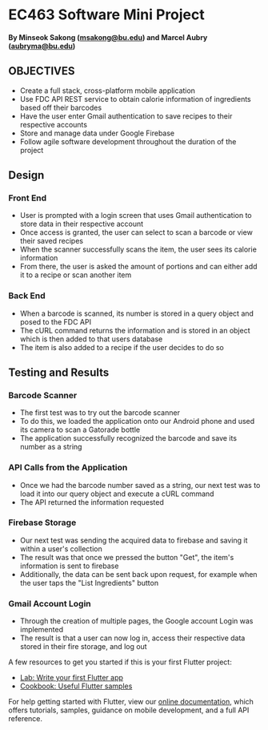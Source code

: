# EC463 Software Mini Project

#### By Minseok Sakong (msakong@bu.edu) and Marcel Aubry (aubryma@bu.edu)

## OBJECTIVES

- Create a full stack, cross-platform mobile application 
- Use FDC API REST service to obtain calorie information of ingredients based off their barcodes
- Have the user enter Gmail authentication to save recipes to their respective accounts
- Store and manage data under Google Firebase
- Follow agile software development throughout the duration of the project

## Design
### Front End

- User is prompted with a login screen that uses Gmail authentication to store data in their respective account
- Once access is granted, the user can select to scan a barcode or view their saved recipes
- When the scanner successfully scans the item, the user sees its calorie information
- From there, the user is asked the amount of portions and can either add it to a recipe or scan another item

### Back End

- When a barcode is scanned, its number is stored in a query object and posed to the FDC API
- The cURL command returns the information and is stored in an object which is then added to that users database
- The item is also added to a recipe if the user decides to do so

## Testing and Results

### Barcode Scanner

- The first test was to try out the barcode scanner 
- To do this, we loaded the application onto our Android phone and used its camera to scan a Gatorade bottle
- The application successfully recognized the barcode and save its number as a string

### API Calls from the Application

- Once we had the barcode number saved as a string, our next test was to load it into our query object and execute a cURL command
- The API returned the information requested 

### Firebase Storage

- Our next test was sending the acquired data to firebase and saving it within a user's collection
- The result was that once we pressed the button "Get", the item's information is sent to firebase
- Additionally, the data can be sent back upon request, for example when the user taps the "List Ingredients" button

### Gmail Account Login

- Through the creation of multiple pages, the Google account Login was implemented
- The result is that a user can now log in, access their respective data stored in their fire storage, and log out

A few resources to get you started if this is your first Flutter project:

- [Lab: Write your first Flutter app](https://flutter.dev/docs/get-started/codelab)
- [Cookbook: Useful Flutter samples](https://flutter.dev/docs/cookbook)

For help getting started with Flutter, view our
[online documentation](https://flutter.dev/docs), which offers tutorials,
samples, guidance on mobile development, and a full API reference.
